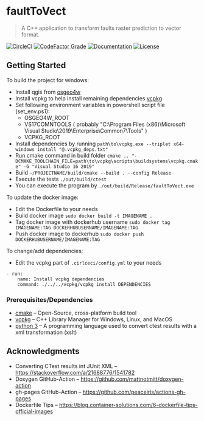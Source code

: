 # faultToVect
> A C++ application to transform faults raster prediction to vector format.

[![CircleCI][circleci-badge]][circleci-url]
[![CodeFactor Grade][codefactor-badge]][codefactor-url]
[![Documentation][documentation-badge]][documentation-url]
[![License][license-badge]][license-url]

## Getting Started

To build the project for windows:
- Install qgis from [osgeo4w][osgeo4w-url]
- Install vcpkg to help install remaining dependencies [vcpkg][vcpkg-url]
- Set following environment variables in powershell script file (set_env.ps1): 
	- OSGEO4W_ROOT
	- VS17COMNTOOLS ( probably "C:\Program Files (x86)\Microsoft Visual Studio\2019\Enterprise\Common7\Tools" )
	- VCPKG_ROOT
- Install dependencies by running `path\to\vcpkg.exe --triplet x64-windows install "@.vcpkg_deps.txt"`
- Run cmake command in build folder `cmake .. "-DCMAKE_TOOLCHAIN_FILE=path\to\vcpkg\scripts\buildsystems\vcpkg.cmake" -G "Visual Studio 16 2019"`
- Build `~/PROJECTNAME/build/cmake --build . --config Release`
- Execute the tests `./out/build/ctest`
- You can execute the program by `./out/build/Release/faultToVect.exe`

To update the docker image:
- Edit the Dockerfile to your needs
- Build docker image `sudo docker build -t IMAGENAME .`
- Tag docker image with dockerhub username `sudo docker tag IMAGENAME:TAG DOCKERHUBUSERNAME/IMAGENAME:TAG`
- Push docker image to dockerhub `sudo docker push DOCKERHUBUSERNAME/IMAGENAME:TAG`

To change/add dependencies:
- Edit the vcpkg part of `.cirlceci/config.yml` to your needs
```
- run:
    name: Install vcpkg dependencies
    command: ./../../vcpkg/vcpkg install DEPENDENCIES
```

### Prerequisites/Dependencies

- [cmake][cmake-url] – Open-Source, cross-platform build tool
- [vcpkg][vcpkg-url] – C++ Library Manager for Windows, Linux, and MacOS
- [python 3][python-url] – A programming language used to convert ctest results with a xml transformation (xslt)


## Acknowledgments

- Converting CTest results int JUnit XML – https://stackoverflow.com/a/21688776/1541782
- Doxygen GitHub-Action – https://github.com/mattnotmitt/doxygen-action
- gh-pages GitHub-Action – https://github.com/peaceiris/actions-gh-pages
- Dockerfile Tips – https://blog.container-solutions.com/6-dockerfile-tips-official-images

[circleci-url]: https://circleci.com/gh/Ben1980/cpptemplate
[codefactor-url]: https://www.codefactor.io/repository/github/ben1980/cpptemplate
[documentation-url]: https://ben1980.github.io/cpptemplate/
[license-url]: https://github.com/Ben1980/cpptemplate/blob/master/LICENSE
[circleci-badge]: https://img.shields.io/circleci/build/gh/Ben1980/cpptemplate
[codefactor-badge]: https://img.shields.io/codefactor/grade/github/ben1980/cpptemplate
[documentation-badge]: https://img.shields.io/github/workflow/status/Ben1980/cpptemplate/Documentation?label=Documentation
[license-badge]: https://img.shields.io/github/license/Ben1980/cpptemplate
[cmake-url]: https://cmake.org/
[fmt-url]: https://fmt.dev/latest/index.html
[doctest-url]: https://github.com/onqtam/doctest
[rep-url]: https://github.com/Ben1980
[linkedin-url]: https://www.linkedin.com/in/benjamin-mahr-728a1639/
[twitter-url]: https://twitter.com/BenMahr
[mail]: ben.amhr@gmail.com
[vcpkg-url]: https://github.com/microsoft/vcpkg
[osgeo4w-url]: https://www.osgeo.org/projects/osgeo4w/
[python-url]: https://www.python.org/

[v1.0.0]: https://github.com/Ben1980/cpptemplate/releases/tag/v1.0.0
